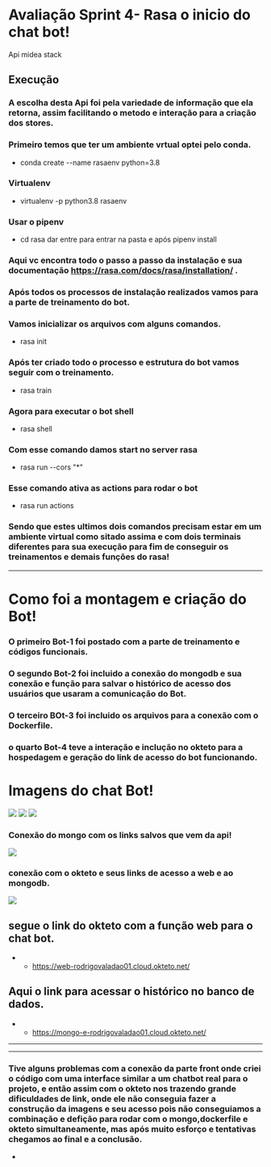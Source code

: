 # Avaliação Sprint 4- Rasa o inicio do chat bot!

Api midea stack

## Execução

### A escolha desta Api foi pela variedade de informação que ela retorna, assim facilitando o metodo e interação para a criação dos stores.

### Primeiro temos que ter um ambiente vrtual optei pelo conda.

- conda create --name rasaenv python=3.8

### Virtualenv

- virtualenv -p python3.8 rasaenv

### Usar o pipenv

- cd rasa dar entre para entrar na pasta e após pipenv install

### Aqui vc encontra todo o passo a passo da instalação e sua documentação https://rasa.com/docs/rasa/installation/ .

### Após todos os processos de instalação realizados vamos para a parte de treinamento do bot.

### Vamos inicializar os arquivos com alguns comandos.

- rasa init

### Após ter criado todo o processo e estrutura do bot vamos seguir com o treinamento.

- rasa train

### Agora para executar o bot shell

- rasa shell

### Com esse comando damos start no server rasa

- rasa run --cors "*"

### Esse comando ativa as actions para rodar o bot

- rasa run actions

### Sendo que estes ultimos dois comandos precisam estar em um ambiente virtual como sitado assima e com dois terminais diferentes para sua execução para fim de conseguir os treinamentos e demais funções do rasa!

---
# Como foi a montagem e criação do Bot!


### O primeiro Bot-1 foi postado com a parte de treinamento e códigos funcionais.


### O segundo Bot-2 foi incluido a conexão do mongodb e sua conexão e função para salvar o histórico de acesso dos usuários que usaram a comunicação do Bot.


### O terceiro BOt-3 foi incluido os arquivos para a conexão com o Dockerfile.


### o quarto Bot-4 teve a interação e inclução no okteto para a hospedagem e geração do link de acesso do bot funcionando.

# Imagens do chat Bot!

<img src="https://i.ibb.co/ZMTLPtR/bot1.jpg">



<img src="https://i.ibb.co/P9t8fJZ/bot-2.jpg">


<img src="https://i.ibb.co/G9CK1bm/bot3.jpg">



### Conexão do mongo com os links salvos que vem da api!


<img src="https://i.ibb.co/8KB6g31/mongo-express.jpg">


### conexão com o okteto e seus links de acesso a web e ao mongodb.


<img src ="https://i.ibb.co/r3g05pF/okteto-acessos.jpg">



## segue o link do okteto com a função web para o chat bot.

- * https://web-rodrigovaladao01.cloud.okteto.net/


## Aqui o link para acessar o histórico no banco de dados.

- * https://mongo-e-rodrigovaladao01.cloud.okteto.net/





---
---






### Tive alguns problemas com a conexão da parte front onde criei o código com uma interface similar a um chatbot real para o projeto, e então assim com o okteto nos trazendo grande dificuldades de link, onde ele não conseguia fazer a construção da imagens e seu acesso pois não conseguiamos a combinação e defição para rodar com o mongo,dockerfile e okteto simultaneamente, mas após muito esforço e tentativas chegamos ao final e a conclusão.



- 